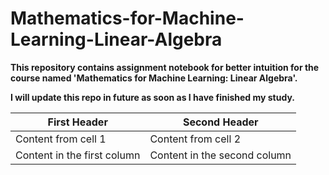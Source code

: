 # Mathematics-for-Machine-Learning-Linear-Algebra
**This repository contains assignment notebook for better intuition for the course named 'Mathematics for Machine Learning: Linear Algebra'.**

**I will update this repo in future as soon as I have finished my study.**

First Header | Second Header
------------ | -------------
Content from cell 1 | Content from cell 2
Content in the first column | Content in the second column

